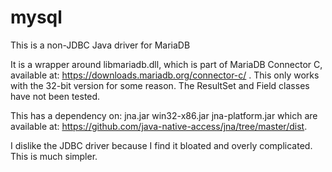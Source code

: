 # mysql
This is a non-JDBC Java driver for MariaDB

It is a wrapper around libmariadb.dll, which is part of MariaDB Connector C, available at:
https://downloads.mariadb.org/connector-c/ . This only works with the 32-bit version for some reason.
The ResultSet and Field classes have not been tested.

This has a dependency on: 
jna.jar
win32-x86.jar
jna-platform.jar
which are available at: https://github.com/java-native-access/jna/tree/master/dist.

I dislike the JDBC driver because I find it bloated and overly complicated.  This is much simpler.
